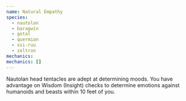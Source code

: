 ```yaml
---
name: Natural Empathy
species:
  - nautolan
  - baragwin
  - gotal
  - quermian
  - ssi-ruu
  - zeltron
mechanics:
mechanics: []
---
```

Nautolan head tentacles are adept at determining moods. You have advantage on Wisdom (Insight) checks to determine emotions against humanoids and beasts within 10 feet of you.
